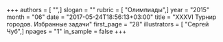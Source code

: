 +++
authors = [ "",]
slogan = ""
rubric = [ "Олимпиады",]
year = "2015"
month = "06"
date = "2017-05-24T18:56:13+03:00"
title = "XXXVI Турнир городов. Избранные задачи"
first_page = "28"
illustrators = [ "Сергей Чуб",]
npages = "1"
in_sample = false
+++
